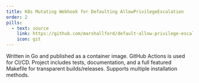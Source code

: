 ```yaml
---
title: K8s Mutating Webhook for Defaulting AllowPrivilegeEscalation
order: 2
pills:
  - text: source
    link: https://github.com/marshallford/default-allow-privilege-escalation
    icon: git
---
```

Written in Go and published as a container image. GitHub Actions is used for CI/CD. Project includes tests, documentation, and a full featured Makefile for transparent builds/releases. Supports multiple installation methods.
